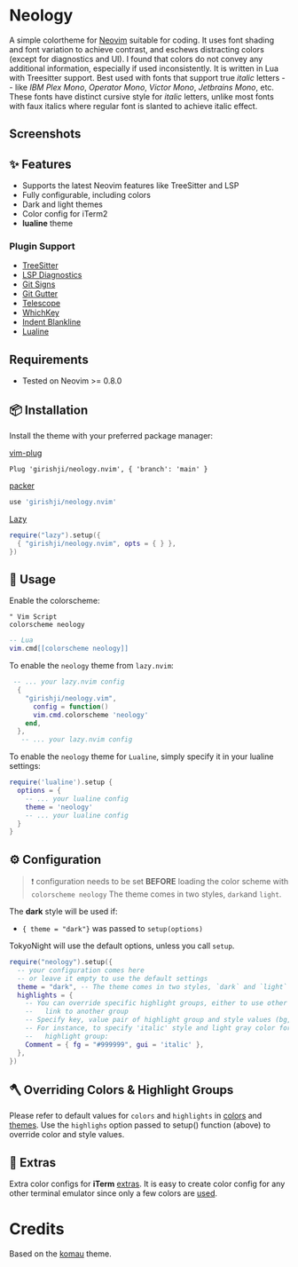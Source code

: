 # Neology

A simple colortheme for [Neovim](https://neovim.io/) suitable for coding. It uses font shading and font variation to achieve contrast, and eschews distracting colors (except for diagnostics and UI). I found that colors do not convey any additional information, especially if used inconsistently. It is written in Lua with Treesitter support. Best used with fonts that support true *italic* letters -- like *IBM Plex Mono*, *Operator Mono*, *Victor Mono*, *Jetbrains Mono*, etc. These fonts have distinct cursive style for *italic* letters, unlike most  fonts with faux italics where regular font is slanted to achieve italic effect.

## Screenshots

## ✨ Features
- Supports the latest Neovim features like TreeSitter and LSP
- Fully configurable, including colors
- Dark and light themes
- Color config for iTerm2
- **lualine** theme


### Plugin Support

- [TreeSitter](https://github.com/nvim-treesitter/nvim-treesitter)
- [LSP Diagnostics](https://neovim.io/doc/user/lsp.html)
- [Git Signs](https://github.com/lewis6991/gitsigns.nvim)
- [Git Gutter](https://github.com/airblade/vim-gitgutter)
- [Telescope](https://github.com/nvim-telescope/telescope.nvim)
- [WhichKey](https://github.com/liuchengxu/vim-which-key)
- [Indent Blankline](https://github.com/lukas-reineke/indent-blankline.nvim)
- [Lualine](https://github.com/hoob3rt/lualine.nvim)


## Requirements

- Tested on Neovim >= 0.8.0


## 📦 Installation

Install the theme with your preferred package manager:

[vim-plug](https://github.com/junegunn/vim-plug)

```vim
Plug 'girishji/neology.nvim', { 'branch': 'main' }
```

[packer](https://github.com/wbthomason/packer.nvim)

```lua
use 'girishji/neology.nvim'
```

[Lazy](https://github.com/folke/lazy.nvim)

```lua
require("lazy").setup({
  { "girishji/neology.nvim", opts = { } },
})
```

## 🚀 Usage

Enable the colorscheme:

```vim
" Vim Script
colorscheme neology
```

```lua
-- Lua
vim.cmd[[colorscheme neology]]
```

To enable the `neology` theme from `lazy.nvim`:

```lua
 -- ... your lazy.nvim config
  {
    "girishji/neology.vim",
      config = function()
      vim.cmd.colorscheme 'neology'
    end,
  },  
   -- ... your lazy.nvim config
```

To enable the `neology` theme for `Lualine`, simply specify it in your
lualine settings:

```lua
require('lualine').setup {
  options = {
    -- ... your lualine config
    theme = 'neology'
    -- ... your lualine config
  }
}
```

## ⚙️ Configuration

> ❗️ configuration needs to be set **BEFORE** loading the color scheme with
> `colorscheme neology`
The theme comes in two styles, `dark`and `light`.

The **dark** style will be used if:

- `{ theme = "dark"}` was passed to `setup(options)`

TokyoNight will use the default options, unless you call `setup`.

```lua
require("neology").setup({
  -- your configuration comes here
  -- or leave it empty to use the default settings
  theme = "dark", -- The theme comes in two styles, `dark` and `light`
  highlights = {
    -- You can override specific highlight groups, either to use other colors
    --   link to another group
    -- Specify key, value pair of highlight group and style values (bg, fg, gui)
    -- For instance, to specify 'italic' style and light gray color for 'Comment'
    --   highlight group:
    Comment = { fg = "#999999", gui = 'italic' },
  },
})
```

## 🪓 Overriding Colors & Highlight Groups

Please refer to default values for `colors` and `highlights` in 
[colors](lua/neology/colors.lua) and [themes](lua/neology/theme.lua). Use the `highlighs` option passed to setup() function (above) to override color and style values. 


## 🍭 Extras

Extra color configs for **iTerm** [extras](extras/). It is easy to create color config for any other terminal emulator since only a few colors are [used](lua/neology/colors.lua).


# Credits

Based on the [komau](https://github.com/ntk148v/komau.vim) theme.
